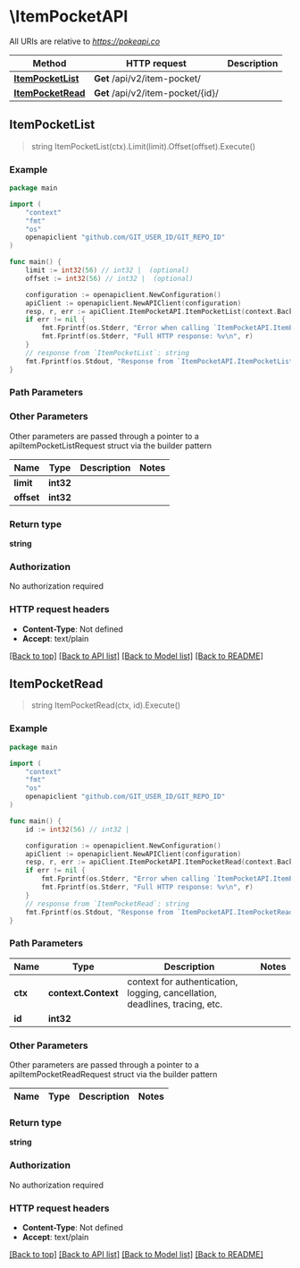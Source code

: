 # \ItemPocketAPI

All URIs are relative to *https://pokeapi.co*

Method | HTTP request | Description
------------- | ------------- | -------------
[**ItemPocketList**](ItemPocketAPI.md#ItemPocketList) | **Get** /api/v2/item-pocket/ | 
[**ItemPocketRead**](ItemPocketAPI.md#ItemPocketRead) | **Get** /api/v2/item-pocket/{id}/ | 



## ItemPocketList

> string ItemPocketList(ctx).Limit(limit).Offset(offset).Execute()



### Example

```go
package main

import (
	"context"
	"fmt"
	"os"
	openapiclient "github.com/GIT_USER_ID/GIT_REPO_ID"
)

func main() {
	limit := int32(56) // int32 |  (optional)
	offset := int32(56) // int32 |  (optional)

	configuration := openapiclient.NewConfiguration()
	apiClient := openapiclient.NewAPIClient(configuration)
	resp, r, err := apiClient.ItemPocketAPI.ItemPocketList(context.Background()).Limit(limit).Offset(offset).Execute()
	if err != nil {
		fmt.Fprintf(os.Stderr, "Error when calling `ItemPocketAPI.ItemPocketList``: %v\n", err)
		fmt.Fprintf(os.Stderr, "Full HTTP response: %v\n", r)
	}
	// response from `ItemPocketList`: string
	fmt.Fprintf(os.Stdout, "Response from `ItemPocketAPI.ItemPocketList`: %v\n", resp)
}
```

### Path Parameters



### Other Parameters

Other parameters are passed through a pointer to a apiItemPocketListRequest struct via the builder pattern


Name | Type | Description  | Notes
------------- | ------------- | ------------- | -------------
 **limit** | **int32** |  | 
 **offset** | **int32** |  | 

### Return type

**string**

### Authorization

No authorization required

### HTTP request headers

- **Content-Type**: Not defined
- **Accept**: text/plain

[[Back to top]](#) [[Back to API list]](../README.md#documentation-for-api-endpoints)
[[Back to Model list]](../README.md#documentation-for-models)
[[Back to README]](../README.md)


## ItemPocketRead

> string ItemPocketRead(ctx, id).Execute()



### Example

```go
package main

import (
	"context"
	"fmt"
	"os"
	openapiclient "github.com/GIT_USER_ID/GIT_REPO_ID"
)

func main() {
	id := int32(56) // int32 | 

	configuration := openapiclient.NewConfiguration()
	apiClient := openapiclient.NewAPIClient(configuration)
	resp, r, err := apiClient.ItemPocketAPI.ItemPocketRead(context.Background(), id).Execute()
	if err != nil {
		fmt.Fprintf(os.Stderr, "Error when calling `ItemPocketAPI.ItemPocketRead``: %v\n", err)
		fmt.Fprintf(os.Stderr, "Full HTTP response: %v\n", r)
	}
	// response from `ItemPocketRead`: string
	fmt.Fprintf(os.Stdout, "Response from `ItemPocketAPI.ItemPocketRead`: %v\n", resp)
}
```

### Path Parameters


Name | Type | Description  | Notes
------------- | ------------- | ------------- | -------------
**ctx** | **context.Context** | context for authentication, logging, cancellation, deadlines, tracing, etc.
**id** | **int32** |  | 

### Other Parameters

Other parameters are passed through a pointer to a apiItemPocketReadRequest struct via the builder pattern


Name | Type | Description  | Notes
------------- | ------------- | ------------- | -------------


### Return type

**string**

### Authorization

No authorization required

### HTTP request headers

- **Content-Type**: Not defined
- **Accept**: text/plain

[[Back to top]](#) [[Back to API list]](../README.md#documentation-for-api-endpoints)
[[Back to Model list]](../README.md#documentation-for-models)
[[Back to README]](../README.md)

